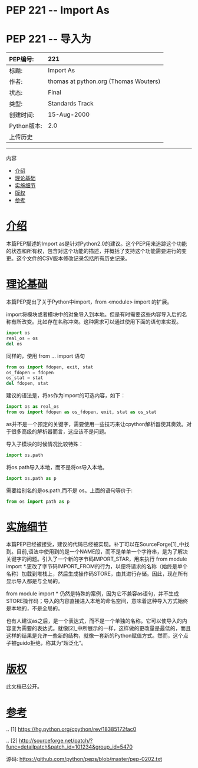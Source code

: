 # PEP 221 -- Import As
# PEP 221 -- 导入为


|PEP编号:|221|
|:----|:----|
|标题:|Import As|
|作者:|thomas at python.org (Thomas Wouters)|
|状态:|Final|
|类型:|Standards Track|
|创建时间:|15-Aug-2000|
|Python版本:|2.0|
|上传历史|
---
内容

*   [介绍](#介绍)
*   [理论基础](#理论基础)
*   [实施细节](#实施细节)
*   [版权](#版权)
*   [参考](#参考)


[介绍](#介绍)
=====================
本篇PEP描述的Import as是针对Python2.0的建议。这个PEP用来追踪这个功能的状态和所有权，包含对这个功能的描述，并概括了支持这个功能需要进行的变更。这个文件的CSV版本修改记录包括所有历史记录。

[理论基础](#理论基础)
=====================
本篇PEP提出了关于Python中import，from \<module\> import  的扩展。

import将模块或者模块中的对象导入到本地。但是有时需要这些内容导入后的名称有所改变。比如存在名称冲突。这种需求可以通过使用下面的语句来实现。
```python
import os
real_os = os
del os
```
同样的，使用 from ... import 语句
```python
from os import fdopen, exit, stat
os_fdopen = fdopen
os_stat = stat
del fdopen, stat
```
建议的语法是，将as作为import的可选内容，如下：
```python
import os as real_os
from os import fdopen as os_fdopen, exit, stat as os_stat
```
as并不是一个预定的关键字，需要使用一些技巧来让cpython解析器使其奏效。对于很多高级的解析器而言，这应该不是问题。

导入子模块的时候情况比较特殊：
```python
import os.path
```
将os.path导入本地，而不是将os导入本地。
```python
import os.path as p
```
需要给别名的是os.path,而不是 os。上面的语句等价于:
```python
from os import path as p
```

[实施细节](#实施细节)
=====================
本篇PEP已经被接受，建议的代码已经被实现。补丁可以在SourceForge[1]_中找到。目前,语法中使用到的是一个NAME段，而不是单单一个字符串，是为了解决关键字的问题。引入了一个新的字节码IMPORT_STAR，用来执行 from module import *.更改了字节码IMPORT_FROM的行为，以便将请求的名称（始终是单个名称）加载到堆栈上，然后生成操作码STORE，由其进行存储。因此，现在所有显示导入都是与全局的。

from module import * 仍然是特殊的案例，因为它不兼容as语句，并不生成STORE操作码；导入的内容直接进入本地的命名空间，意味着这种导入方式始终是本地的，不是全局的。

也有人建议as之后，是一个表达式，而不是一个单独的名称。它可以使导入的内容变为需要的表达式。就像[2]_中所展示的一样，这样做的更改量是最低的，而且这样的结果是允许一些新的结构，就像一套新的Python赋值方式。然而，这个点子被guido拒绝，称其为“超泛化”。

[版权](#版权)
=====================
此文档已公开。

[参考](#参考)
=====================

.. [1] https://hg.python.org/cpython/rev/18385172fac0

.. [2] http://sourceforge.net/patch/?func=detailpatch&patch_id=101234&group_id=5470

源码: https://github.com/python/peps/blob/master/pep-0202.txt


